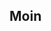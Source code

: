 ## Moin

<!--
**carl-lorenz/Carl-Lorenz** is a ✨ _special_ ✨ repository because its `README.md` (this file) appears on your GitHub profile.

Here are some ideas to get you started:

- studiyng Applied Data Science at Georg-August-Universität Göttingen
- learning Java and Python
- absolute beginner
- add me on HayDay: YLUYGO2QV
-->
